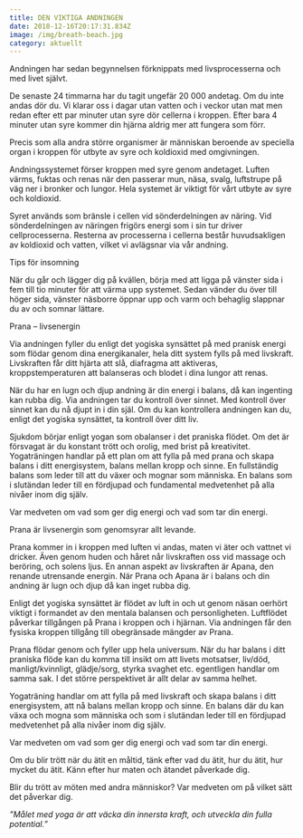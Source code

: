 ```yaml
---
title: DEN VIKTIGA ANDNINGEN
date: 2018-12-16T20:17:31.834Z
image: /img/breath-beach.jpg
category: aktuellt
---
```

<!--StartFragment-->

Andningen har sedan begynnelsen förknippats med livsprocesserna och med livet självt.

De senaste 24 timmarna har du tagit ungefär 20 000 andetag. Om du inte andas dör du. Vi klarar oss i dagar utan vatten och i veckor utan mat men redan efter ett par minuter utan syre dör cellerna i kroppen. Efter bara 4 minuter utan syre kommer din hjärna aldrig mer att fungera som förr.

Precis som alla andra större organismer är människan beroende av speciella organ i kroppen för utbyte av syre och koldioxid med omgivningen.

Andningssystemet förser kroppen med syre genom andetaget. Luften värms, fuktas och renas när den passerar mun, näsa, svalg, luftstrupe på väg ner i bronker och lungor. Hela systemet är viktigt för vårt utbyte av syre och koldioxid.

Syret används som bränsle i cellen vid sönderdelningen av näring. Vid sönderdelningen av näringen frigörs energi som i sin tur driver cellprocesserna. Resterna av processerna i cellerna består huvudsakligen av koldioxid och vatten, vilket vi avlägsnar via vår andning.

Tips för insomning

När du går och lägger dig på kvällen, börja med att ligga på vänster sida i fem till tio minuter för att värma upp systemet. Sedan vänder du över till höger sida, vänster näsborre öppnar upp och varm och behaglig slappnar du av och somnar lättare.

Prana – livsenergin

Via andningen fyller du enligt det yogiska synsättet på med pranisk energi som flödar genom dina energikanaler, hela ditt system fylls på med livskraft. Livskraften får ditt hjärta att slå, diafragma att aktiveras, kroppstemperaturen att balanseras och blodet i dina lungor att renas.

När du har en lugn och djup andning är din energi i balans, då kan ingenting kan rubba dig. Via andningen tar du kontroll över sinnet. Med kontroll över sinnet kan du nå djupt in i din själ. Om du kan kontrollera andningen kan du, enligt det yogiska synsättet, ta kontroll över ditt liv.

Sjukdom börjar enligt yogan som obalanser i det praniska flödet. Om det är försvagat är du konstant trött och orolig, med brist på kreativitet. Yogaträningen handlar på ett plan om att fylla på med prana och skapa balans i ditt energisystem, balans mellan kropp och sinne. En fullständig balans som leder till att du växer och mognar som människa. En balans som i slutändan leder till en fördjupad och fundamental medvetenhet på alla nivåer inom dig själv.

Var medveten om vad som ger dig energi och vad som tar din energi.

Prana är livsenergin som genomsyrar allt levande.

Prana kommer in i kroppen med luften vi andas, maten vi äter och vattnet vi dricker. Även genom huden och håret når livskraften oss vid massage och beröring, och solens ljus. En annan aspekt av livskraften är Apana, den renande utrensande energin. När Prana och Apana är i balans och din andning är lugn och djup då kan inget rubba dig.

Enligt det yogiska synsättet är flödet av luft in och ut genom näsan oerhört viktigt i formandet av den mentala balansen och personligheten. Luftflödet påverkar tillgången på Prana i kroppen och i hjärnan. Via andningen får den fysiska kroppen tillgång till obegränsade mängder av Prana.

Prana flödar genom och fyller upp hela universum. När du har balans i ditt praniska flöde kan du komma till insikt om att livets motsatser, liv/död, manligt/kvinnligt, glädje/sorg, styrka svaghet etc. egentligen handlar om samma sak. I det större perspektivet är allt delar av samma helhet.

Yogaträning handlar om att fylla på med livskraft och skapa balans i ditt energisystem, att nå balans mellan kropp och sinne. En balans där du kan växa och mogna som människa och som i slutändan leder till en fördjupad medvetenhet på alla nivåer inom dig själv.

Var medveten om vad som ger dig energi och vad som tar din energi.

Om du blir trött när du ätit en måltid, tänk efter vad du ätit, hur du ätit, hur mycket du ätit. Känn efter hur maten och ätandet påverkade dig.

Blir du trött av möten med andra människor? Var medveten om på vilket sätt det påverkar dig.

*”Målet med yoga är att väcka din innersta kraft, och utveckla din fulla potential.”*



<!--EndFragment-->